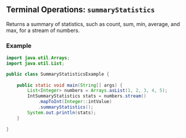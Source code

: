 ## Terminal Operations: `summaryStatistics`

Returns a summary of statistics, such as count, sum, min, average, and max, for a stream of numbers.

### Example

```java
import java.util.Arrays;
import java.util.List;

public class SummaryStatisticsExample {
    
    public static void main(String[] args) {
        List<Integer> numbers = Arrays.asList(1, 2, 3, 4, 5);
        IntSummaryStatistics stats = numbers.stream()
            .mapToInt(Integer::intValue)
            .summaryStatistics();
        System.out.println(stats);
    }
    
}
```
